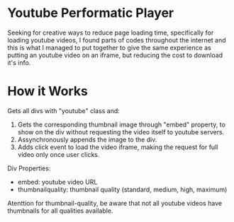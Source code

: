 # Youtube Performatic Player
Seeking for creative ways to reduce page loading time, specifically for loading youtube videos, I found parts of codes throughout the internet and this is what I managed to put together to give the same experience as putting an youtube video on an iframe, but reducing the cost to download it's info.

# How it Works
 Gets all divs with "youtube" class and:
 1. Gets the corresponding thumbnail image through "embed" property, to show on the div without requesting the video itself to youtube servers.
 2. Assynchronously appends the image to the div.
 3. Adds click event to load the video iframe, making the request for full video only once user clicks.

 Div Properties:
 - embed: youtube video URL 
 - thumbnailquality: thumbnail quality (standard, medium, high, maximum)

 Atenttion for thumbnail-quality, be aware that not all youtube videos have thumbnails for all qualities available.
